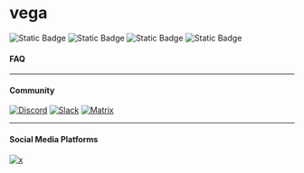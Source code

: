 # vega
![Static Badge](https://img.shields.io/badge/Features-page-green)
![Static Badge](https://img.shields.io/badge/Docs-Page-green)
![Static Badge](https://img.shields.io/badge/Status-Page-green)
![Static Badge](https://img.shields.io/badge/Download-Page-green)






#### FAQ






---
#### Community
[![Discord](https://img.shields.io/badge/Group-738ADB?style=plastic&logo=discord&label=Discord&labelColor=FFFFFF)](https://www.google.com)
[![Slack](https://img.shields.io/badge/Group-999999?style=plastic&logo=Slack&label=Slack&labelColor=333333)](https://www.google.com)
[![Matrix](https://img.shields.io/badge/Group-999999?style=plastic&logo=Matrix&label=Matrix&labelColor=333333)](https://www.google.com)
																
						


---

#### Social Media Platforms
[![x](https://img.shields.io/badge/vega-999999?style=plastic&logo=x&label=x&labelColor=333333)](https://www.google.com)
							
